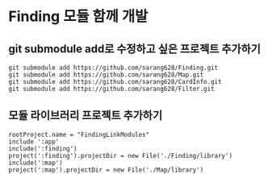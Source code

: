 # Finding 모듈 함께 개발

## git submodule add로 수정하고 싶은 프로젝트 추가하기
```
git submodule add https://github.com/sarang628/Finding.git
git submodule add https://github.com/sarang628/Map.git
git submodule add https://github.com/sarang628/CardInfo.git
git submodule add https://github.com/sarang628/Filter.git
```

## 모듈 라이브러리 프로젝트 추가하기
```
rootProject.name = "FindingLinkModules"
include ':app'
include(':finding')
project(':finding').projectDir = new File('./Finding/library')
include(':map')
project(':map').projectDir = new File('./Map/library')
```